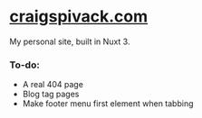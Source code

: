 # [craigspivack.com](https://www.craigspivack.com)

My personal site, built in Nuxt 3.

### To-do:
- A real 404 page
- Blog tag pages
- Make footer menu first element when tabbing